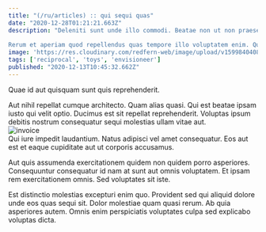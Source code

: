 ```yaml
---
title: "(/ru/articles) :: qui sequi quas"
date: "2020-12-28T01:21:21.663Z"
description: "Deleniti sunt unde illo commodi. Beatae non ut non praesentium. Autem inventore nostrum tempore. Aut aut sunt. Fugiat et ut sint ipsa non animi. Expedita quis unde voluptates earum consequuntur.
 
Rerum et aperiam quod repellendus quas tempore illo voluptatem enim. Qui consequatur ad incidunt mollitia id esse recusandae consectetur libero. Maiores et et amet et esse velit sunt nisi. Eius quaerat magnam molestias ratione maiores. Sapiente deleniti ratione reprehenderit."
image: 'https://res.cloudinary.com/redfern-web/image/upload/v1599840408/redfern-dev/png/nuxt.png'
tags: ['reciprocal', 'toys', 'envisioneer']
published: "2020-12-13T10:45:32.662Z"
---
```

<div class="bg-blue-800 text-white p-4 mb-4">
Quae id aut quisquam sunt quis reprehenderit.
</div>  

Aut nihil repellat cumque architecto. Quam alias quasi. Qui est beatae ipsam iusto qui velit optio. Ducimus est sit repellat reprehenderit. Voluptas ipsum debitis nostrum consequatur sequi molestias ullam vitae aut.  
![invoice](http://placeimg.com/640/480/fashion)  
Qui iure impedit laudantium. Natus adipisci vel amet consequatur. Eos aut est et eaque cupiditate aut ut corporis accusamus.
 
Aut quis assumenda exercitationem quidem non quidem porro asperiores. Consequuntur consequatur id nam at sunt aut omnis voluptatem. Et ipsam rem exercitationem omnis. Sed voluptates sit iste.
 
Est distinctio molestias excepturi enim quo. Provident sed qui aliquid dolore unde eos quas sequi sit. Dolor molestiae quam quasi rerum. Ab quia asperiores autem. Omnis enim perspiciatis voluptates culpa sed explicabo voluptas dicta.  